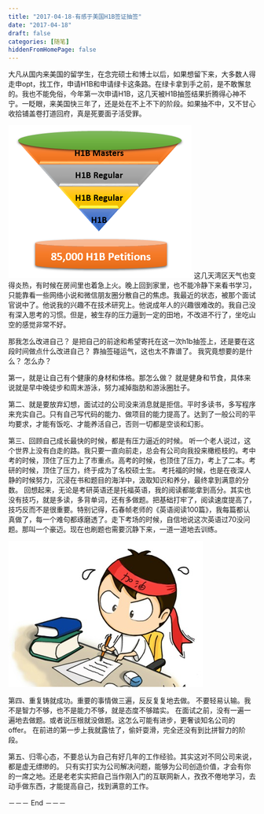 ```yaml
---
title: "2017-04-18-有感于美国H1B签证抽签"
date: "2017-04-18"
draft: false
categories: [随笔]
hiddenFromHomePage: false
---
```

大凡从国内来美国的留学生，在念完硕士和博士以后，如果想留下来，大多数人得走申opt，找工作，申请H1B和申请绿卡这条路。在绿卡拿到手之前，是不敢懈怠的。我也不能免俗，今年第一次申请H1B，这几天被H1B抽签结果折腾得心神不宁。一眨眼，来美国快三年了，还是处在不上不下的阶段。如果抽不中，又不甘心收拾铺盖卷打道回府，真是死要面子活受罪。 

![H1B 2017](/images/leetcode/1647554-2262ee4694f9a8cf.png)
这几天湾区天气也变得炎热，有时候在房间里也着急上火。晚上回到家里，也不能冷静下来看书学习，只能靠看一些网络小说和微信朋友圈分散自己的焦虑。我最近的状态，被那个面试官说中了。他说我的兴趣不在技术研究上。他说成年人的兴趣很难改的。我自己没有深入思考的习惯。但是，被生存的压力逼到一定的田地，不改进不行了，坐吃山空的感觉非常不好。

那我怎么改进自己？ 是把自己的前途和希望寄托在这一次h1b抽签上，还是要在这段时间做点什么改进自己？ 靠抽签碰运气，这也太不靠谱了。 我究竟想要的是什么？ 怎么办？

第一，就是让自己有个健康的身材和体格。那怎么做？ 就是健身和节食，具体来说就是早中晚徒步和周末游泳，努力减掉脂肪和游泳圈肚子。

第二、就是要放弃幻想，面试过的公司没来消息就是拒信。平时多读书，多写程序来充实自己。只有自己写代码的能力、做项目的能力提高了。达到了一般公司的平均要求，才能有饭吃、才能养活自己，否则一切都是空谈和幻影。

第三、回顾自己成长最快的时候，都是有压力逼近的时候。 听一个老人说过，这个世界上没有白走的路。我只要一直向前走，总会有公司向我投来橄榄枝的。考中考的时候，顶住了压力上了市重点。高考的时候，也顶住了压力，考上了二本。考研的时候，顶住了压力，终于成为了名校硕士生。 考托福的时候，也是在夜深人静的时候努力，沉浸在书和题目的海洋中，汲取知识和养分，最终拿到满意的分数。 回想起来，无论是考研英语还是托福英语，我的阅读都能拿到高分。其实也没有技巧，就是多读，多背单词，还有多做题。把基础打牢了，阅读速度提高了，技巧反而不是很重要。特别记得，石春帧老师的《英语阅读100篇》，我每篇都认真做了，每一个难句都琢磨透了。走下考场的时候，自信地说这次英语过70没问题。那叫一个豪迈。现在也刷题也需要沉静下来，一道一道地去训练。


![加油](/images/leetcode/1647554-16887f5e708538bc.png)

第四、重复铸就成功。重要的事情做三遍，反反复复地去做。 不要轻易认输。我不是智力不够，也不是能力不够，就是态度不够踏实。 在面试之前，没有一遍一遍地去做题。或者说压根就没做题。这怎么可能有进步，更奢谈知名公司的offer。 在前进的第一步上我就露怯了，偷奸耍滑，完全还没有到比拼智力的阶段。

第五、归零心态，不要总认为自己有好几年的工作经验。其实这对不同公司来说，都是虚无缥缈的。 只有实打实为公司解决问题，能够为公司创造价值，才会有你的一席之地。还是老老实实把自己当作刚入门的互联网新人，孜孜不倦地学习，去动手做东西，才能提高自己，找到满意的工作。


－－－ End －－－
